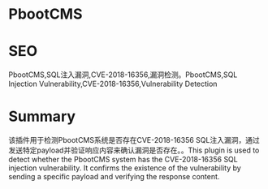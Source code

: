 # PbootCMS
# SEO
PbootCMS,SQL注入漏洞,CVE-2018-16356,漏洞检测。PbootCMS,SQL Injection Vulnerability,CVE-2018-16356,Vulnerability Detection
# Summary
该插件用于检测PbootCMS系统是否存在CVE-2018-16356 SQL注入漏洞，通过发送特定payload并验证响应内容来确认漏洞是否存在。。This plugin is used to detect whether the PbootCMS system has the CVE-2018-16356 SQL injection vulnerability. It confirms the existence of the vulnerability by sending a specific payload and verifying the response content.
